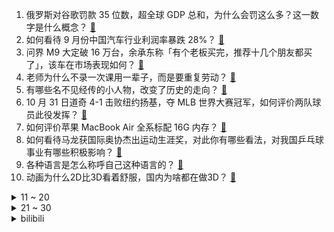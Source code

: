 1. 俄罗斯对谷歌罚款 35 位数，超全球 GDP 总和，为什么会罚这么多？这一数字是什么概念？ [:link:](https://www.zhihu.com/question/2695271090)
2. 如何看待 9 月份中国汽车行业利润率暴跌 28%？ [:link:](https://www.zhihu.com/question/2510955440)
3. 问界 M9 大定破 16 万台，余承东称「有个老板买完，推荐十几个朋友都买了」，该车在市场表现如何？ [:link:](https://www.zhihu.com/question/2236226786)
4. 老师为什么不录一次课用一辈子，而是要重复劳动？ [:link:](https://www.zhihu.com/question/667295547)
5. 有哪些名不见经传的小人物，改变了历史的走向？ [:link:](https://www.zhihu.com/question/659532185)
6. 10 月 31 日道奇 4-1 击败纽约扬基，夺 MLB 世界大赛冠军，如何评价两队球员此役发挥？ [:link:](https://www.zhihu.com/question/2683860663)
7. 如何评价苹果 MacBook Air 全系标配 16G 内存？ [:link:](https://www.zhihu.com/question/2620374632)
8. 如何看待马龙获国际奥协杰出运动生涯奖，对此你有哪些看法，对我国乒乓球事业有哪些积极影响？ [:link:](https://www.zhihu.com/question/2728337132)
9. 各种语言是怎么称呼自己这种语言的？ [:link:](https://www.zhihu.com/question/660802204)
10. 动画为什么2D比3D看着舒服，国内为啥都在做3D？ [:link:](https://www.zhihu.com/question/637635938)
<details>
<summary>11 ~ 20</summary>

11. 如何评价著名斯诺克运动员奥沙利文成为香港居民？ [:link:](https://www.zhihu.com/question/2684930605)
12. 小米su7ultra纽北成绩6分46秒属于什么水平? [:link:](https://www.zhihu.com/question/2442377995)
13. 常规动力潜艇可不可以发射一根极长的呼吸管到海面，这样自身就不用上潜到水面了? [:link:](https://www.zhihu.com/question/667719283)
14. 如何评价“城阳电工电路”的业务水平？ [:link:](https://www.zhihu.com/question/642531316)
15. 有关「乔任梁死因」流言四起，其父母发声辟谣，传播流言的人是否应负责任？平台又该承担哪些责任？ [:link:](https://www.zhihu.com/question/2684373977)
16. 为什么许三多杀人后出现了心病，高城比袁朗管用？ [:link:](https://www.zhihu.com/question/305973837)
17. 主流互联网大厂的笔试题目，真能准确筛选出岗位所需人才吗？ [:link:](https://www.zhihu.com/question/668869091)
18. 蓝兔为什么会喜欢上虹猫？ [:link:](https://www.zhihu.com/question/413769905)
19. 明明是黑暗残酷的40k世界，但是为什么游戏行商浪人给了我一种女神异闻录的感觉？ [:link:](https://www.zhihu.com/question/653985538)
20. 如果两个人最终一定会分离，那相遇的意义是什么？ [:link:](https://www.zhihu.com/question/737148613)
</details>
<details>
<summary>21 ~ 30</summary>

21. 总觉得「自己有需求是可耻的，向他人寻求帮助是对他人的叨扰」，想要求助又恐惧和回避，怎么改善？ [:link:](https://www.zhihu.com/question/2569496886)
22. 如何评价《黑神话：悟空》「大圣残躯」和「杨戬」的设计? [:link:](https://www.zhihu.com/question/665427004)
23. 有没有像香蕉一样吃起来很方便的水果？ [:link:](https://www.zhihu.com/question/415945540)
24. 「没有功劳也有苦劳」在职场上适用吗？如果不适用，如何破局？ [:link:](https://www.zhihu.com/question/1699487715)
25. 目前大环境下，去读博是否是个比较好的选择呢？ [:link:](https://www.zhihu.com/question/667027286)
26. 《潜伏》里的李涯都干成天津站的劳模了，为什么还是比不上余则成在站长心目中的地位？ [:link:](https://www.zhihu.com/question/2416589498)
27. 学习编程，应更加注重「技术」还是「编程思维」的训练？ [:link:](https://www.zhihu.com/question/1936062145)
28. 小米能开拓中国的赛车文化吗？ [:link:](https://www.zhihu.com/question/2547482319)
29. GPT 时代，精进编程思维 + 熟练 Prompt 是否是新的编程范式? [:link:](https://www.zhihu.com/question/1918968340)
30. 上海多地发布暴雨橙色预警，目前雨大吗？上班上学出行还顺利吗？ [:link:](https://www.zhihu.com/question/2761961056)
</details><details>
<summary>bilibili</summary>

</details>